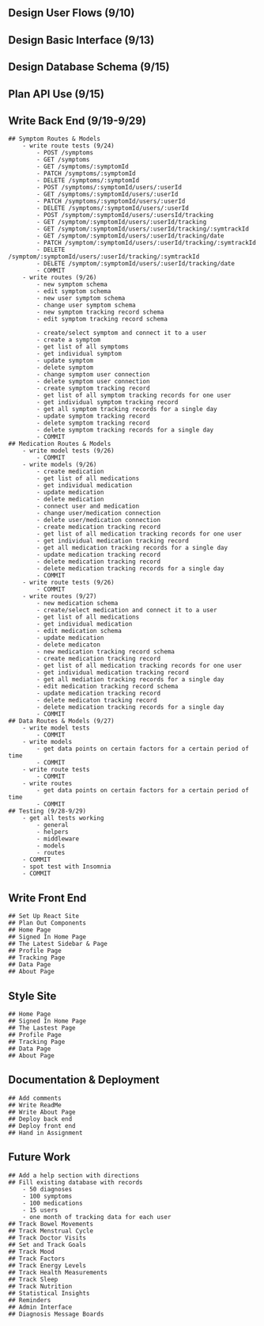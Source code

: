 ## Design User Flows (9/10)
## Design Basic Interface (9/13)
## Design Database Schema (9/15)
## Plan API Use (9/15)

## Write Back End (9/19-9/29)
    ## Symptom Routes & Models
        - write route tests (9/24)
            - POST /symptoms
            - GET /symptoms
            - GET /symptoms/:symptomId
            - PATCH /symptoms/:symptomId
            - DELETE /symptoms/:symptomId
            - POST /symptoms/:symptomId/users/:userId
            - GET /symptoms/:symptomId/users/:userId
            - PATCH /symptoms/:symptomId/users/:userId
            - DELETE /symptoms/:symptomId/users/:userId
            - POST /symptom/:symptomId/users/:usersId/tracking
            - GET /symptom/:symptomId/users/:userId/tracking
            - GET /symptom/:symptomId/users/:userId/tracking/:symtrackId
            - GET /symptom/:symptomId/users/:userId/tracking/date
            - PATCH /symptom/:symptomId/users/:userId/tracking/:symtrackId
            - DELETE /symptom/:symptomId/users/:userId/tracking/:symtrackId
            - DELETE /symptom/:symptomId/users/:userId/tracking/date
            - COMMIT
        - write routes (9/26)
            - new symptom schema
            - edit symptom schema
            - new user symptom schema
            - change user symptom schema
            - new symptom tracking record schema
            - edit symptom tracking record schema

            - create/select symptom and connect it to a user 
            - create a symptom
            - get list of all symptoms
            - get individual symptom
            - update symptom
            - delete symptom
            - change symptom user connection
            - delete symptom user connection
            - create symptom tracking record
            - get list of all symptom tracking records for one user
            - get individual symptom tracking record
            - get all symptom tracking records for a single day
            - update symptom tracking record
            - delete symptom tracking record
            - delete symptom tracking records for a single day
            - COMMIT
    ## Medication Routes & Models 
        - write model tests (9/26)
            - COMMIT
        - write models (9/26)
            - create medication 
            - get list of all medications
            - get individual medication
            - update medication
            - delete medication
            - connect user and medication
            - change user/medication connection
            - delete user/medication connection
            - create medication tracking record
            - get list of all medication tracking records for one user
            - get individual medication tracking record
            - get all medication tracking records for a single day
            - update medication tracking record
            - delete medication tracking record
            - delete medication tracking records for a single day
            - COMMIT
        - write route tests (9/26)
            - COMMIT
        - write routes (9/27)
            - new medication schema
            - create/select medication and connect it to a user
            - get list of all medications
            - get individual medication
            - edit medication schema
            - update medication
            - delete medicaton
            - new medication tracking record schema
            - create medication tracking record
            - get list of all medication tracking records for one user
            - get individual medication tracking record
            - get all mediation tracking records for a single day
            - edit medication tracking record schema
            - update medication tracking record
            - delete medicaton tracking record
            - delete medication tracking records for a single day
            - COMMIT
    ## Data Routes & Models (9/27)
        - write model tests
            - COMMIT
        - write models
            - get data points on certain factors for a certain period of time
            - COMMIT
        - write route tests
            - COMMIT
        - write routes
            - get data points on certain factors for a certain period of time
            - COMMIT
    ## Testing (9/28-9/29)
        - get all tests working
            - general
            - helpers
            - middleware
            - models
            - routes
        - COMMIT
        - spot test with Insomnia
        - COMMIT

## Write Front End
    ## Set Up React Site
    ## Plan Out Components
    ## Home Page
    ## Signed In Home Page
    ## The Latest Sidebar & Page
    ## Profile Page
    ## Tracking Page
    ## Data Page
    ## About Page

## Style Site
    ## Home Page
    ## Signed In Home Page
    ## The Lastest Page
    ## Profile Page
    ## Tracking Page
    ## Data Page
    ## About Page

## Documentation & Deployment
    ## Add comments
    ## Write ReadMe
    ## Write About Page
    ## Deploy back end
    ## Deploy front end
    ## Hand in Assignment


## Future Work 
    ## Add a help section with directions
    ## Fill existing database with records
        - 50 diagnoses
        - 100 symptoms
        - 100 medications
        - 15 users
        - one month of tracking data for each user
    ## Track Bowel Movements
    ## Track Menstrual Cycle
    ## Track Doctor Visits
    ## Set and Track Goals
    ## Track Mood
    ## Track Factors
    ## Track Energy Levels
    ## Track Health Measurements
    ## Track Sleep
    ## Track Nutrition
    ## Statistical Insights
    ## Reminders
    ## Admin Interface
    ## Diagnosis Message Boards